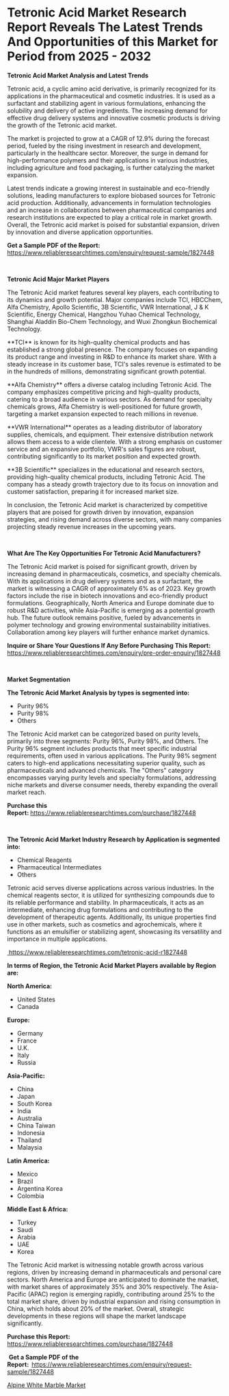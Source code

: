 <p><h1>Tetronic Acid Market Research Report Reveals The Latest Trends And Opportunities of this Market for Period from 2025 - 2032</h1></p><p><strong>Tetronic Acid Market Analysis and Latest Trends</strong></p>
<p><p>Tetronic acid, a cyclic amino acid derivative, is primarily recognized for its applications in the pharmaceutical and cosmetic industries. It is used as a surfactant and stabilizing agent in various formulations, enhancing the solubility and delivery of active ingredients. The increasing demand for effective drug delivery systems and innovative cosmetic products is driving the growth of the Tetronic acid market.</p><p>The market is projected to grow at a CAGR of 12.9% during the forecast period, fueled by the rising investment in research and development, particularly in the healthcare sector. Moreover, the surge in demand for high-performance polymers and their applications in various industries, including agriculture and food packaging, is further catalyzing the market expansion. </p><p>Latest trends indicate a growing interest in sustainable and eco-friendly solutions, leading manufacturers to explore biobased sources for Tetronic acid production. Additionally, advancements in formulation technologies and an increase in collaborations between pharmaceutical companies and research institutions are expected to play a critical role in market growth. Overall, the Tetronic acid market is poised for substantial expansion, driven by innovation and diverse application opportunities.</p></p>
<p><strong>Get a Sample PDF of the Report:&nbsp;</strong> <a href="https://www.reliableresearchtimes.com/enquiry/request-sample/1827448?utm_campaign=3252&utm_medium=2&utm_source=Github&utm_content=ia&utm_term=02042025&utm_id=tetronic-acid">https://www.reliableresearchtimes.com/enquiry/request-sample/1827448</a></p>
<p>&nbsp;</p>
<p><strong>Tetronic Acid Major Market Players</strong></p>
<p><p>The Tetronic Acid market features several key players, each contributing to its dynamics and growth potential. Major companies include TCI, HBCChem, Alfa Chemistry, Apollo Scientific, 3B Scientific, VWR International, J & K Scientific, Energy Chemical, Hangzhou Yuhao Chemical Technology, Shanghai Aladdin Bio-Chem Technology, and Wuxi Zhongkun Biochemical Technology.</p><p>**TCI** is known for its high-quality chemical products and has established a strong global presence. The company focuses on expanding its product range and investing in R&D to enhance its market share. With a steady increase in its customer base, TCI's sales revenue is estimated to be in the hundreds of millions, demonstrating significant growth potential.</p><p>**Alfa Chemistry** offers a diverse catalog including Tetronic Acid. The company emphasizes competitive pricing and high-quality products, catering to a broad audience in various sectors. As demand for specialty chemicals grows, Alfa Chemistry is well-positioned for future growth, targeting a market expansion expected to reach millions in revenue.</p><p>**VWR International** operates as a leading distributor of laboratory supplies, chemicals, and equipment. Their extensive distribution network allows them access to a wide clientele. With a strong emphasis on customer service and an expansive portfolio, VWR's sales figures are robust, contributing significantly to its market position and expected growth.</p><p>**3B Scientific** specializes in the educational and research sectors, providing high-quality chemical products, including Tetronic Acid. The company has a steady growth trajectory due to its focus on innovation and customer satisfaction, preparing it for increased market size.</p><p>In conclusion, the Tetronic Acid market is characterized by competitive players that are poised for growth driven by innovation, expansion strategies, and rising demand across diverse sectors, with many companies projecting steady revenue increases in the upcoming years.</p></p>
<p>&nbsp;</p>
<p><strong>What Are The Key Opportunities For Tetronic Acid Manufacturers?</strong></p>
<p><p>The Tetronic Acid market is poised for significant growth, driven by increasing demand in pharmaceuticals, cosmetics, and specialty chemicals. With its applications in drug delivery systems and as a surfactant, the market is witnessing a CAGR of approximately 6% as of 2023. Key growth factors include the rise in biotech innovations and eco-friendly product formulations. Geographically, North America and Europe dominate due to robust R&D activities, while Asia-Pacific is emerging as a potential growth hub. The future outlook remains positive, fueled by advancements in polymer technology and growing environmental sustainability initiatives. Collaboration among key players will further enhance market dynamics.</p></p>
<p><strong>Inquire or Share Your Questions If Any Before Purchasing This Report:</strong> <a href="https://www.reliableresearchtimes.com/enquiry/pre-order-enquiry/1827448?utm_campaign=3252&utm_medium=2&utm_source=Github&utm_content=ia&utm_term=02042025&utm_id=tetronic-acid">https://www.reliableresearchtimes.com/enquiry/pre-order-enquiry/1827448</a></p>
<p>&nbsp;</p>
<p><strong>Market Segmentation</strong></p>
<p><strong>The Tetronic Acid Market Analysis by types is segmented into:</strong></p>
<p><ul><li>Purity 96%</li><li>Purity 98%</li><li>Others</li></ul></p>
<p><p>The Tetronic Acid market can be categorized based on purity levels, primarily into three segments: Purity 96%, Purity 98%, and Others. The Purity 96% segment includes products that meet specific industrial requirements, often used in various applications. The Purity 98% segment caters to high-end applications necessitating superior quality, such as pharmaceuticals and advanced chemicals. The "Others" category encompasses varying purity levels and specialty formulations, addressing niche markets and diverse consumer needs, thereby expanding the overall market reach.</p></p>
<p><strong>Purchase this Report:&nbsp;</strong><a href="https://www.reliableresearchtimes.com/purchase/1827448?utm_campaign=3252&utm_medium=2&utm_source=Github&utm_content=ia&utm_term=02042025&utm_id=tetronic-acid">https://www.reliableresearchtimes.com/purchase/1827448</a></p>
<p>&nbsp;</p>
<p><strong>The Tetronic Acid Market Industry Research by Application is segmented into:</strong></p>
<p><ul><li>Chemical Reagents</li><li>Pharmaceutical Intermediates</li><li>Others</li></ul></p>
<p><p>Tetronic acid serves diverse applications across various industries. In the chemical reagents sector, it is utilized for synthesizing compounds due to its reliable performance and stability. In pharmaceuticals, it acts as an intermediate, enhancing drug formulations and contributing to the development of therapeutic agents. Additionally, its unique properties find use in other markets, such as cosmetics and agrochemicals, where it functions as an emulsifier or stabilizing agent, showcasing its versatility and importance in multiple applications.</p></p>
<p><a href="https://www.reliableresearchtimes.com/tetronic-acid-r1827448?utm_campaign=3252&utm_medium=2&utm_source=Github&utm_content=ia&utm_term=02042025&utm_id=tetronic-acid">&nbsp;https://www.reliableresearchtimes.com/tetronic-acid-r1827448</a></p>
<p><strong>In terms of Region, the Tetronic Acid Market Players available by Region are:</strong></p>
<p>
    <p> <strong> North America: </strong>
        <ul>
            <li>United States</li>
            <li>Canada</li>
        </ul>
        </p> 
    <p> <strong> Europe: </strong>
        <ul>
            <li>Germany</li>
            <li>France</li>
            <li>U.K.</li>
            <li>Italy</li>
            <li>Russia</li>
        </ul>
        </p> 
    <p> <strong> Asia-Pacific: </strong>
        <ul>
            <li>China</li>
            <li>Japan</li>
            <li>South Korea</li>
            <li>India</li>
            <li>Australia</li>
            <li>China Taiwan</li>
            <li>Indonesia</li>
            <li>Thailand</li>
            <li>Malaysia</li>
        </ul>
        </p> 
    <p> <strong> Latin America: </strong>
        <ul>
            <li>Mexico</li>
            <li>Brazil</li>
            <li>Argentina Korea</li>
            <li>Colombia</li>
        </ul>
        </p> 
    <p> <strong> Middle East & Africa: </strong>
        <ul>
            <li>Turkey</li>
            <li>Saudi</li>
            <li>Arabia</li>
            <li>UAE</li>
            <li>Korea</li>
        </ul>
    </p>
    </p>
<p><p>The Tetronic Acid market is witnessing notable growth across various regions, driven by increasing demand in pharmaceuticals and personal care sectors. North America and Europe are anticipated to dominate the market, with market shares of approximately 35% and 30% respectively. The Asia-Pacific (APAC) region is emerging rapidly, contributing around 25% to the total market share, driven by industrial expansion and rising consumption in China, which holds about 20% of the market. Overall, strategic developments in these regions will shape the market landscape significantly.</p></p>
<p><strong>Purchase this Report: </strong><a href="https://www.reliableresearchtimes.com/purchase/1827448?utm_campaign=3252&utm_medium=2&utm_source=Github&utm_content=ia&utm_term=02042025&utm_id=tetronic-acid">https://www.reliableresearchtimes.com/purchase/1827448</a></p>
<p>&nbsp;<strong>Get a Sample PDF of the Report:&nbsp;&nbsp;</strong><a href="https://www.reliableresearchtimes.com/enquiry/request-sample/1827448?utm_campaign=3252&utm_medium=2&utm_source=Github&utm_content=ia&utm_term=02042025&utm_id=tetronic-acid">https://www.reliableresearchtimes.com/enquiry/request-sample/1827448</a></p>
<p><strong></strong></p>
<p><p><a href="https://github.com/ugurgyuri/Market-Research-Report-List-1/blob/main/alpine-white-marble-market.md?utm_campaign=3252&utm_medium=2&utm_source=Github&utm_content=ia&utm_term=02042025&utm_id=tetronic-acid">Alpine White Marble Market</a></p></p>